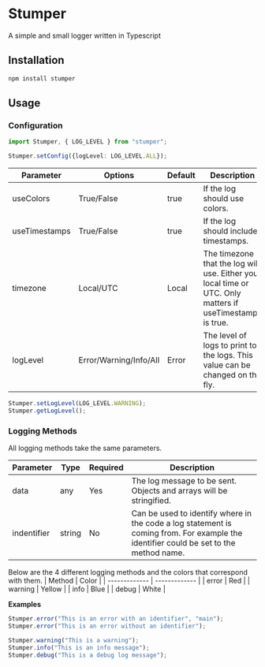 # Stumper

A simple and small logger written in Typescript

## Installation

``` bash
npm install stumper
```

## Usage

### Configuration

```ts
import Stumper, { LOG_LEVEL } from "stumper";

Stumper.setConfig({logLevel: LOG_LEVEL.ALL});
```

| Parameter | Options | Default | Description |
| ------------- | ------------- | ------------- | ------------- |
| useColors | True/False | true | If the log should use colors. |
| useTimestamps | True/False | true | If the log should include timestamps. |
| timezone | Local/UTC | Local | The timezone that the log will use. Either your local time or UTC. Only matters if useTimestamps is true. |
| logLevel | Error/Warning/Info/All | Error | The level of logs to print to the logs. This value can be changed on the fly. |

```ts
Stumper.setLogLevel(LOG_LEVEL.WARNING);
Stumper.getLogLevel();
```

### Logging Methods

All logging methods take the same parameters.

| Parameter | Type | Required | Description |
| ------------- | ------------- | ------------- | ------------- |
| data | any | Yes | The log message to be sent. Objects and arrays will be stringified. |
| indentifier | string | No | Can be used to identify where in the code a log statement is coming from. For example the identifier could be set to the method name. |

Below are the 4 different logging methods and the colors that correspond with them.
| Method | Color |
| ------------- | ------------- |
| error | Red |
| warning | Yellow |
| info | Blue |
| debug | White |

**Examples**

```ts
Stumper.error("This is an error with an identifier", "main");
Stumper.error("This is an error without an identifier");

Stumper.warning("This is a warning");
Stumper.info("This is an info message");
Stumper.debug("This is a debug log message");

```
